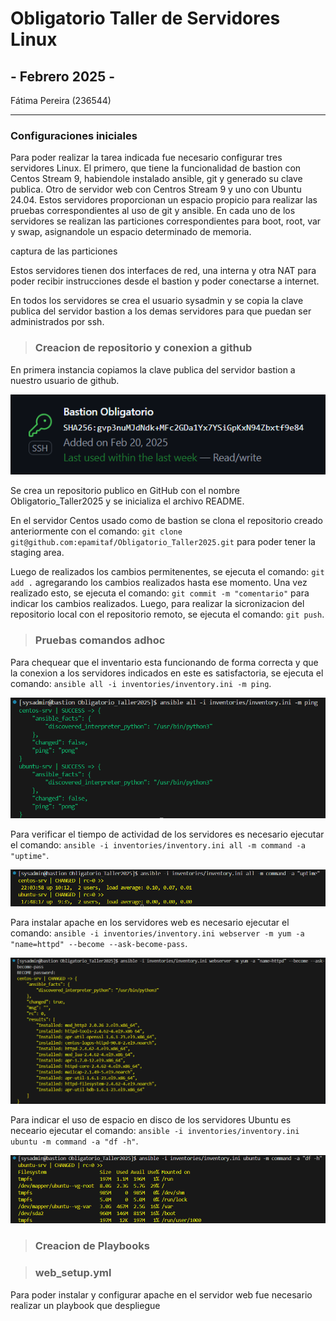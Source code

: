 # Obligatorio Taller de Servidores Linux
## - Febrero 2025 -

Fátima Pereira (236544)

---
### Configuraciones iniciales

Para poder realizar la tarea indicada fue necesario configurar tres servidores Linux. El primero, que tiene la funcionalidad de bastion con Centos Stream 9, habiendole instalado ansible, git y generado su clave publica. Otro de servidor web con Centros Stream 9 y uno con Ubuntu 24.04. Estos servidores proporcionan un espacio propicio para realizar las pruebas correspondientes al uso de git y ansible. 
En cada uno de los servidores se realizan las particiones correspondientes para boot, root, var y swap, asignandole un espacio determinado de memoria.

captura de las particiones

Estos servidores tienen dos interfaces de red, una interna y otra NAT para poder recibir instrucciones desde el bastion y poder conectarse a internet.  

En todos los servidores se crea el usuario sysadmin y se copia la clave publica del servidor bastion a los demas servidores para que puedan ser administrados por ssh.


> ### Creacion de repositorio y conexion a github

En primera instancia copiamos la clave publica del servidor bastion a nuestro usuario de github.

![conexion ssh](results/SSH1.png)

Se crea un repositorio publico en GitHub con el nombre Obligatorio_Taller2025 y se inicializa el archivo README.

En el servidor Centos usado como de bastion se clona el repositorio creado anteriormente con el comando: `git clone git@github.com:epamitaf/Obligatorio_Taller2025.git` para poder tener la staging area.

Luego de realizados los cambios permitenentes, se ejecuta el comando: `git add .` agregarando los cambios realizados hasta ese momento. Una vez realizado esto, se ejecuta el comando: `git commit -m "comentario"` para indicar los cambios realizados. Luego, para realizar la sicronizacion del repositorio local con el repositorio remoto, se ejecuta el comando: `git push`.

> ### Pruebas comandos adhoc

Para chequear que el inventario esta funcionando de forma correcta y que la conexion a los servidores indicados en este es satisfactoria, se ejecuta el comando: `ansible all -i inventories/inventory.ini -m ping`.

![ping ansible](results/ansibleping.png)

Para verificar el tiempo de actividad de los servidores es necesario ejecutar el comando: `ansible -i inventories/inventory.ini all -m command -a "uptime"`.

![uotime image](results/uptime.png)

Para instalar apache en los servidores web es necesario ejecutar el comando: `ansible -i inventories/inventory.ini webserver -m yum -a "name=httpd" --become --ask-become-pass`.

![instalacion de apache](results/installapache.png)

Para indicar el uso de espacio en disco de los servidores Ubuntu es neceario ejecutar el comando: `ansible -i inventories/inventory.ini ubuntu -m command -a "df -h"`.

![espacio en disco ubuntu](results/diskubuntu.png)


> ### Creacion de Playbooks

> ### web_setup.yml

Para poder instalar y configurar apache en el servidor web fue necesario realizar un playbook que despliegue 

